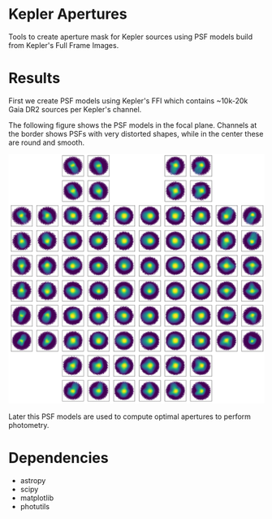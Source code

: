 # Kepler Apertures

Tools to create aperture mask for Kepler sources using PSF models build from Kepler's
Full Frame Images.

# Results

First we create PSF models using Kepler's FFI which contains ~10k-20k Gaia DR2 sources per Kepler's channel.

The following figure shows the PSF models in the focal plane. Channels at the border shows PSFs with very distorted shapes, while in the center these are round and smooth.

![PSF Models](https://github.com/jorgemarpa/kepler-apertures/blob/main/docs/focal_plane_psf_model.png)

Later this PSF models are used to compute optimal apertures to perform photometry. 

# Dependencies
* astropy
* scipy
* matplotlib
* photutils
